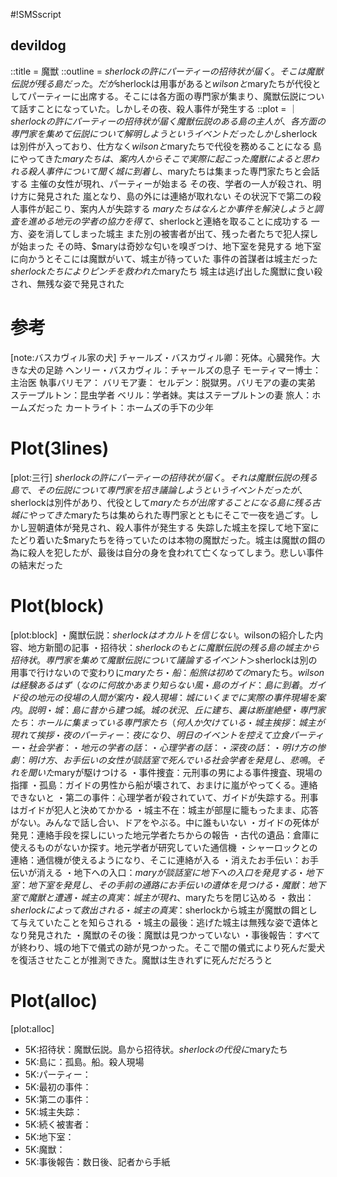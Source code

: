 #!SMSscript

## devildog

::title = 魔獣
::outline = $sherlockの許にパーティーの招待状が届く。そこは魔獣伝説が残る島だった。だが$sherlockは用事があると$wilsonと$maryたちが代役としてパーティーに出席する。そこには各方面の専門家が集まり、魔獣伝説について話すことになっていた。しかしその夜、殺人事件が発生する
::plot = ｜
$sherlockの許にパーティーの招待状が届く
魔獣伝説のある島の主人が、各方面の専門家を集めて伝説について解明しようというイベントだった
しかし$sherlockは別件が入っており、仕方なく$wilsonと$maryたちで代役を務めることになる
島にやってきた$maryたちは、案内人からそこで実際に起こった魔獣によると思われる殺人事件について聞く
城に到着し、$maryたちは集まった専門家たちと会話する
主催の女性が現れ、パーティーが始まる
その夜、学者の一人が殺され、明け方に発見された
嵐となり、島の外には連絡が取れない
その状況下で第二の殺人事件が起こり、案内人が失踪する
$maryたちはなんとか事件を解決しようと調査を進める
地元の学者の協力を得て、$sherlockと連絡を取ることに成功する
一方、姿を消してしまった城主
また別の被害者が出て、残った者たちで犯人探しが始まった
その時、$maryは奇妙な匂いを嗅ぎつけ、地下室を発見する
地下室に向かうとそこには魔獣がいて、城主が待っていた
事件の首謀者は城主だった
$sherlockたちによりピンチを救われた$maryたち
城主は逃げ出した魔獣に食い殺され、無残な姿で発見された

# 参考

[note:バスカヴィル家の犬]
チャールズ・バスカヴィル卿：死体。心臓発作。大きな犬の足跡
ヘンリー・バスカヴィル：チャールズの息子
モーティマー博士：主治医
執事バリモア：
バリモア妻：
セルデン：脱獄男。バリモアの妻の実弟
ステープルトン：昆虫学者
ベリル：学者妹。実はステープルトンの妻
旅人：ホームズだった
カートライト：ホームズの手下の少年

# Plot(3lines)

[plot:三行]
$sherlockの許にパーティーの招待状が届く。それは魔獣伝説の残る島で、その伝説について専門家を招き議論しようというイベントだったが、$sherlockは別件があり、代役として$maryたちが出席することになる
島に残る古城にやってきた$maryたちは集められた専門家とともにそこで一夜を過ごす。しかし翌朝遺体が発見され、殺人事件が発生する
失踪した城主を探して地下室にたどり着いた$maryたちを待っていたのは本物の魔獣だった。城主は魔獣の餌の為に殺人を犯したが、最後は自分の身を食われて亡くなってしまう。悲しい事件の結末だった

# Plot(block)

[plot:block]
・魔獣伝説：$sherlockはオカルトを信じない。$wilsonの紹介した内容、地方新聞の記事
・招待状：$sherlockのもとに魔獣伝説の残る島の城主から招待状。専門家を集めて魔獣伝説について議論するイベント＞$sherlockは別の用事で行けないので変わりに$maryたち
・船：船旅は初めての$maryたち。$wilsonは経験あるはず（なのに何故かあまり知らない風
・島のガイド：島に到着。ガイド役の地元の役場の人間が案内
・殺人現場：城にいくまでに実際の事件現場を案内。説明
・城：島に昔から建つ城。城の状況、丘に建ち、裏は断崖絶壁
・専門家たち：ホールに集まっている専門家たち（何人か欠けている
・城主挨拶：城主が現れて挨拶
・夜のパーティー：夜になり、明日のイベントを控えて立食パーティー
・社会学者：
・地元の学者の話：
・心理学者の話：
・深夜の話：
・明け方の惨劇：明け方、お手伝いの女性が談話室で死んでいる社会学者を発見し、悲鳴。それを聞いた$maryが駆けつける
・事件捜査：元刑事の男による事件捜査、現場の指揮
・孤島：ガイドの男性から船が壊されて、おまけに嵐がやってくる。連絡できないと
・第二の事件：心理学者が殺されていて、ガイドが失踪する。刑事はガイドが犯人と決めてかかる
・城主不在：城主が部屋に籠もったまま、応答がない。みんなで話し合い、ドアをやぶる。中に誰もいない
・ガイドの死体が発見：連絡手段を探しにいった地元学者たちからの報告
・古代の遺品：倉庫に使えるものがないか探す。地元学者が研究していた通信機
・シャーロックとの連絡：通信機が使えるようになり、そこに連絡が入る
・消えたお手伝い：お手伝いが消える
・地下への入口：$maryが談話室に地下への入口を発見する
・地下室：地下室を発見し、その手前の通路にお手伝いの遺体を見つける
・魔獣：地下室で魔獣と遭遇
・城主の真実：城主が現れ、$maryたちを閉じ込める
・救出：$sherlockによって救出される
・城主の真実：$sherlockから城主が魔獣の餌として与えていたことを知らされる
・城主の最後：逃げた城主は無残な姿で遺体となり発見された
・魔獣のその後：魔獣は見つかっていない
・事後報告：すべてが終わり、城の地下で儀式の跡が見つかった。そこで闇の儀式により死んだ愛犬を復活させたことが推測できた。魔獣は生きれずに死んだだろうと

# Plot(alloc)

[plot:alloc]
- 5K:招待状：魔獣伝説。島から招待状。$sherlockの代役に$maryたち
- 5K:島に：孤島。船。殺人現場
- 5K:パーティー：
- 5K:最初の事件：
- 5K:第二の事件：
- 5K:城主失踪：
- 5K:続く被害者：
- 5K:地下室：
- 5K:魔獣：
- 5K:事後報告：数日後、記者から手紙

